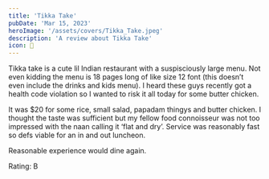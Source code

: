 ```yaml
---
title: 'Tikka Take'
pubDate: 'Mar 15, 2023'
heroImage: '/assets/covers/Tikka_Take.jpeg'
description: 'A review about Tikka Take'
icon: 🍛
---
```


Tikka take is a cute lil Indian restaurant with a suspisciously large menu. Not even kidding the menu is 18 pages long of like size 12 font (this doesn’t even include the drinks and kids menu). I heard these guys recently got a health code violation so I wanted to risk it all today for some butter chicken.

It was $20 for some rice, small salad, papadam thingys and butter chicken. I thought the taste was sufficient but my fellow food connoisseur was not too impressed with the naan calling it ‘flat and dry’. Service was reasonably fast so defs viable for an in and out luncheon.

Reasonable experience would dine again.

Rating: B
